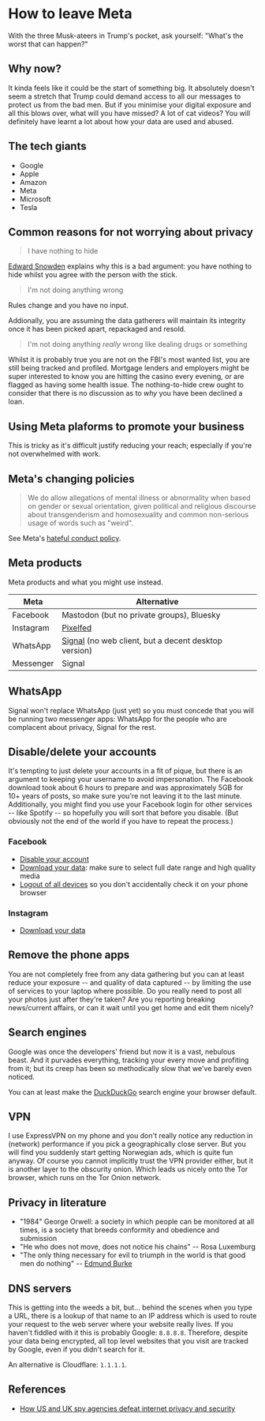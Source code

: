 # How to leave Meta

With the three Musk-ateers in Trump's pocket, ask yourself: "What's the worst that can happen?"

## Why now?

It kinda feels like it could be the start of something big. It absolutely doesn't seem a stretch that Trump could demand access to all our messages to protect us from the bad men. But if you minimise your digital exposure and all this blows over, what will you have missed? A lot of cat videos? You will definitely have learnt a lot about how your data are used and abused.

## The tech giants

- Google
- Apple
- Amazon
- Meta
- Microsoft
- Tesla

## Common reasons for not worrying about privacy

> I have nothing to hide

[Edward Snowden](https://www.youtube.com/watch?v=pcSlowAhvUk) explains why this is a bad argument: you have nothing to hide whilst you agree with the person with the stick.

> I'm not doing anything wrong

Rules change and you have no input.

Addionally, you are assuming the data gatherers will maintain its integrity once it has been picked apart, repackaged and resold.

> I'm not doing anything _really_ wrong like dealing drugs or something

Whilst it is probably true you are not on the FBI's most wanted list, you are still being tracked and profiled. Mortgage lenders and employers might be super interested to know you are hitting the casino every evening, or are flagged as having some health issue. The nothing-to-hide crew ought to consider that there is no discussion as to _why_ you have been declined a loan.

## Using Meta plaforms to promote your business

This is tricky as it's difficult justify reducing your reach; especially if you're not overwhelmed with work.

## Meta's changing policies

> We do allow allegations of mental illness or abnormality when based on gender or sexual orientation, given political and religious discourse about transgenderism and homosexuality and common non-serious usage of words such as "weird".

See Meta's [hateful conduct policy](https://transparency.meta.com/en-gb/policies/community-standards/hateful-conduct/).

## Meta products

Meta products and what you might use instead.

| Meta | Alternative |
|--------------------|-------------------------|
| Facebook           | Mastodon (but no private groups), Bluesky |
| Instagram          |  [Pixelfed](https://pixelfed.org/)               |
| WhatsApp           | [Signal](https://signal.org/download/) (no web client, but a decent desktop version) |
| Messenger          | Signal                  |

## WhatsApp

Signal won't replace WhatsApp (just yet) so you must concede that you will be running two messenger apps: WhatsApp for the people who are complacent about privacy, Signal for the rest.

## Disable/delete your accounts

It's tempting to just delete your accounts in a fit of pique, but there is an argument to keeping your username to avoid impersonation. The Facebook download took about 6 hours to prepare and was approximately 5GB for 10+ years of posts, so make sure you're not leaving it to the last minute. Additionally, you might find you use your Facebook login for other services -- like Spotify -- so hopefully you will sort that before you disable. (But obviously not the end of the world if you have to repeat the process.)

### Facebook

- [Disable your account](https://accountscenter.facebook.com/personal_info/account_ownership_and_control/deletion_and_deactivation/?is_from_dialog=true)
- [Download your data](https://accountscenter.facebook.com/info_and_permissions): make sure to select full date range and high quality media
- [Logout of all devices](https://accountscenter.facebook.com/password_and_security/login_activity) so you don't accidentally check it on your phone browser

### Instagram

- [Download your data](https://privacycenter.instagram.com/guide/dyi/)

## Remove the phone apps

You are not completely free from any data gathering but you can at least reduce your exposure -- and quality of data captured -- by limiting the use of services to your laptop where possible. Do you really need to post all your photos just after they're taken? Are you reporting breaking news/current affairs, or can it wait until you get home and edit them nicely?

## Search engines

Google was once the developers' friend but now it is a vast, nebulous beast. And it purvades everything, tracking your every move and profiting from it; but its creep has been so methodically slow that we've barely even noticed.

You can at least make the [DuckDuckGo](https://duckduckgo.com/) search engine your browser default.

## VPN

I use ExpressVPN on my phone and you don't really notice any reduction in (network) performance if you pick a geographically close server. But you will find you suddenly start getting Norwegian ads, which is quite fun anyway. Of course you cannot implicitly trust the VPN provider either, but it is another layer to the obscurity onion. Which leads us nicely onto the Tor browser, which runs on the Tor Onion network.

## Privacy in literature

- "1984" George Orwell: a society in which people can be monitored at all times, is a society that breeds conformity and obedience and submission
- "He who does not move, does not notice his chains" -- Rosa Luxemburg
- "The only thing necessary for evil to triumph in the world is that good men do nothing" -- [Edmund Burke](https://en.wikipedia.org/wiki/Edmund_Burke)

## DNS servers

This is getting into the weeds a bit, but... behind the scenes when you type a URL, there is a lookup of that name to an IP address which is used to route your request to the web server where your website really lives. If you haven't fiddled with it this is probably Google: `8.8.8.8`. Therefore, despite your data being encrypted, all top level websites that you visit are tracked by Google, even if you didn't search for it.

An alternative is Cloudflare: `1.1.1.1`.

<!--
## Freedom of speech/expression

- Rumble
-->

## References

- [How US and UK spy agencies defeat internet privacy and security](https://www.theguardian.com/world/2013/sep/05/nsa-gchq-encryption-codes-security)
